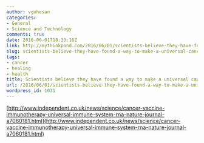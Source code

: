```yaml
---
author: vguhesan
categories:
- General
- Science and Technology
comments: true
date: 2016-06-01T18:33:16Z
link: http://mythinkpond.com/2016/06/01/scientists-believe-they-have-found-a-way-to-make-a-universal-cancer-vaccine/
slug: scientists-believe-they-have-found-a-way-to-make-a-universal-cancer-vaccine
tags:
- cancer
- healing
- health
title: Scientists believe they have found a way to make a universal cancer vaccine
url: /2016/06/01/scientists-believe-they-have-found-a-way-to-make-a-universal-cancer-vaccine/
wordpress_id: 1031
---
```


[http://www.independent.co.uk/news/science/cancer-vaccine-immunotherapy-universal-immune-system-rna-nature-journal-a7060181.html](http://www.independent.co.uk/news/science/cancer-vaccine-immunotherapy-universal-immune-system-rna-nature-journal-a7060181.html)
